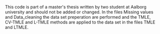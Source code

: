 This code is part of a master's thesis written by two student at Aalborg university and should not be added or changed. 
In the files Missing values and Data_cleaning the data set preperation are performed and the TMLE, CV-TMLE and L-TMLE methods are applied to the data set in the files TMLE and LTMLE.  

